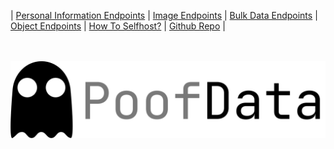 | [Personal Information Endpoints](./Personal.md)  | [Image Endpoints](./Images.md)  | [Bulk Data Endpoints](./Bulk.md) | [Object Endpoints](./Objekt.md)  | [How To Selfhost?](./selfhost.md) | [Github Repo](https://github.com/imkowalski/PoofData) |<br><br><br>

![img](./img/PoofData.png)